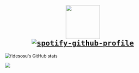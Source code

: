 # <h1 align="center"> <code>[<img src="https://pbs.twimg.com/profile_images/1568369124824203265/V_zbEzKe_400x400.jpg" height="110px">](https://twitter.com/fidesosu)  [![spotify-github-profile](https://spotify-github-profile.vercel.app/api/view?uid=21eopzilbov2hl65c7ybwd5za&cover_image=true&theme=natemoo-re&show_offline=false&background_color=121212&bar_color=ff0050&bar_color_cover=true)](https://open.spotify.com/user/21eopzilbov2hl65c7ybwd5za)</code> </h1>

![fidesosu's GitHub stats](https://github-readme-stats.zohan.tech/api?username=fidesosu&theme=transparent&show_icons=true&hide_border=true&title_color=c9d1d9&text_color=c9d1d9&icon_color=c9d1d9&count_private=true)

<img src="https://github-readme-stats.zohan.tech/api/top-langs?username=fidesosu&theme=transparent&hide_border=true&title_color=c9d1d9&text_color=c9d1d9"/>
